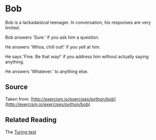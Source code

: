 # Bob

Bob is a lackadaisical teenager. In conversation, his responses are very limited.

Bob answers 'Sure.' if you ask him a question.

He answers 'Whoa, chill out!' if you yell at him.

He says 'Fine. Be that way!' if you address him without actually saying
anything.

He answers 'Whatever.' to anything else.

## Source

Taken from:
[http://exercism.io/exercises/python/bob](http://exercism.io/exercises/python/bob)

## Related Reading

The [Turing test](https://en.wikipedia.org/wiki/Turing_test)
